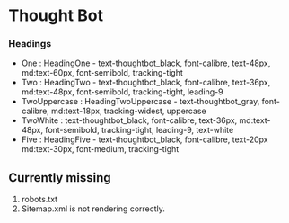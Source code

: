 # Thought Bot

### Headings
- One : HeadingOne - text-thoughtbot_black, font-calibre, text-48px, md:text-60px, font-semibold, tracking-tight
- Two : HeadingTwo - text-thoughtbot_black, font-calibre, text-36px, md:text-48px, font-semibold, tracking-tight, leading-9
- TwoUppercase : HeadingTwoUppercase - text-thoughtbot_gray, font-calibre, md:text-18px, tracking-widest, uppercase
- TwoWhite : text-thoughtbot_black, font-calibre, text-36px, md:text-48px, font-semibold, tracking-tight, leading-9, text-white
- Five : HeadingFive - text-thoughtbot_black, font-calibre, text-20px md:text-30px, font-medium, tracking-tight


## Currently missing
1. robots.txt
2. Sitemap.xml is not rendering correctly.
